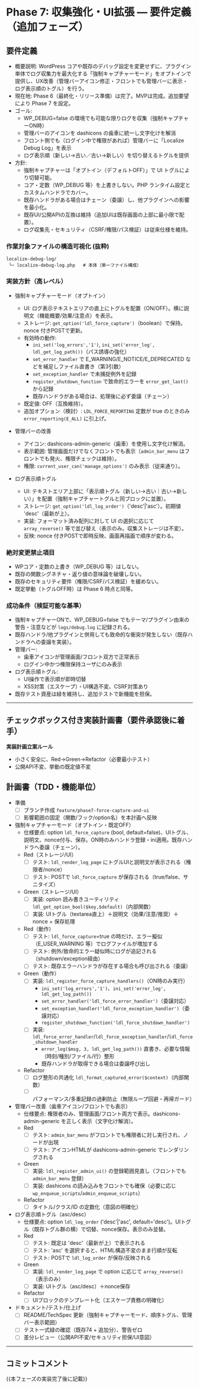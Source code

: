 # Phase 7: 収集強化・UI拡張 — 要件定義（追加フェーズ）

## 要件定義

- 概要説明: WordPress コアや既存のデバッグ設定を変更せずに、プラグイン単体でログ収集力を最大化する「強制キャプチャーモード」をオプトインで提供し、UX改善（管理バーアイコン修正・フロントでも管理バーに表示・ログ表示順のトグル）を行う。
- 現在地: Phase 6（最終化・リリース準備）は完了。MVPは完成。追加要望により Phase 7 を設定。
- ゴール:
  - WP_DEBUG=false の環境でも可能な限りログを収集（強制キャプチャーON時）
  - 管理バーのアイコンを dashicons の歯車に統一し文字化けを解消
  - フロント側でも（ログイン中で権限があれば）管理バーに「Localize Debug Log」を表示
  - ログ表示順（新しい→古い／古い→新しい）を切り替えるトグルを提供
- 方針:
  - 強制キャプチャーは「オプトイン（デフォルトOFF）」で UI トグルにより切替可能。
  - コア・定数（WP_DEBUG 等）を上書きしない。PHP ランタイム設定とカスタムハンドラでカバー。
  - 既存ハンドラがある場合はチェーン（委譲）し、他プラグインへの影響を最小化。
  - 既存UI/公開APIの互換は維持（追加UIは既存画面の上部に最小限で配置）。
  - ログ収集先・セキュリティ（CSRF/権限/パス検証）は従来仕様を維持。

### 作業対象ファイルの構造可視化 (抜粋)
```
localize-debug-log/
 └─ localize-debug-log.php   # 本体（単一ファイル構成）
```

### 実装方針（高レベル）
- 強制キャプチャーモード（オプトイン）
  - UI: ログ表示テキストエリアの直上にトグルを配置（ON/OFF）。横に説明文（機能概要/効果/注意点）を表示。
  - ストレージ: `get_option('ldl_force_capture')`（boolean）で保持。nonce 付きPOSTで更新。
  - 有効時の動作:
    - `ini_set('log_errors','1')`, `ini_set('error_log', ldl_get_log_path())`（パス誘導の強化）
    - `set_error_handler` で E_WARNING/E_NOTICE/E_DEPRECATED などを補足しファイル直書き（第3引数）
    - `set_exception_handler` で未捕捉例外を記録
    - `register_shutdown_function` で致命的エラーを `error_get_last()` から記録
    - 既存ハンドラがある場合は、処理後に必ず委譲（チェーン）
  - 既定値: OFF（互換維持）。
  - 追加オプション（検討）: `LDL_FORCE_REPORTING` 定数が true のときのみ `error_reporting(E_ALL)` に引上げ。

- 管理バーの改善
  - アイコン: dashicons-admin-generic（歯車）を使用し文字化け解消。
  - 表示範囲: 管理画面だけでなくフロントでも表示（`admin_bar_menu` はフロントでも発火、権限チェックは維持）。
  - 権限: `current_user_can('manage_options')` のみ表示（従来通り）。

- ログ表示順トグル
  - UI: テキストエリア上部に「表示順トグル（新しい→古い｜古い→新しい）」を配置（強制キャプチャートグルと同ブロックに並置）。
  - ストレージ: `get_option('ldl_log_order')`（'desc'|'asc'）。初期値 'desc'（最新が上）。
  - 実装: フォーマット済み配列に対して UI の選択に応じて `array_reverse()` 等で並び替え（表示のみ。収集ストレージは不変）。
  - 反映: nonce 付きPOSTで即時反映、画面再描画で順序が変わる。

### 絶対変更禁止項目
- WPコア・定数の上書き（WP_DEBUG 等）はしない。
- 既存の関数シグネチャ・返り値の意味論を破壊しない。
- 既存のセキュリティ要件（権限/CSRF/パス検証）を緩めない。
- 既定挙動（トグルOFF時）は Phase 6 時点と同等。

### 成功条件（検証可能な基準）
- 強制キャプチャーONで、WP_DEBUG=false でもテーマ/プラグイン由来の警告・注意などが `logs/debug.log` に記録される。
- 既存ハンドラ/他プラグインと併用しても致命的な衝突が発生しない（既存ハンドラへの委譲を実装）。
- 管理バー:
  - 歯車アイコンが管理画面/フロント双方で正常表示
  - ログイン中かつ権限保持ユーザにのみ表示
- ログ表示順トグル:
  - UI操作で表示順が即時切替
  - XSS対策（エスケープ）・UI構造不変、CSRF対策あり
- 既存テスト資産は緑を維持し、追加テストで新機能を担保。

---

## チェックボックス付き実装計画書（要件承認後に着手）

**実装計画立案ルール**
- 小さく安全に、Red→Green→Refactor（必要最小テスト）
- 公開API不変、挙動の既定値不変

## 計画書（TDD・機能単位）

- 準備
  - [ ] ブランチ作成 `feature/phase7-force-capture-and-ui`
  - [ ] 影響範囲の固定（関数/フック/option名）を本計画へ反映

- 強制キャプチャーモード（オプトイン・既定OFF）
  - 仕様要点: option `ldl_force_capture` (bool, default=false)、UIトグル、説明文、nonce付与、保存。ON時のみハンドラ登録・ini適用。既存ハンドラへ委譲（チェーン）。
  - Red（ストレージ/UI）
    - [ ] テスト: `ldl_render_log_page` にトグルUIと説明文が表示される（権限者/nonce）
    - [ ] テスト: POSTで `ldl_force_capture` が保存される（true/false、サニタイズ）
  - Green（ストレージ/UI）
    - [ ] 実装: option 読み書きユーティリティ `ldl_get_option_bool($key,$default)`（内部関数）
    - [ ] 実装: UIトグル（textarea直上）＋説明文（効果/注意/推奨）＋nonce + 保存処理
  - Red（動作）
    - [ ] テスト: `ldl_force_capture`=true の時だけ、エラー擬似（E_USER_WARNING 等）でログファイルが増加する
    - [ ] テスト: 例外/致命的エラー疑似時にログが追記される（shutdown/exception経由）
    - [ ] テスト: 既存エラーハンドラが存在する場合も呼び出される（委譲）
  - Green（動作）
    - [ ] 実装: `ldl_register_force_capture_handlers()`（ON時のみ実行）
      - `ini_set('log_errors','1')`、`ini_set('error_log', ldl_get_log_path())`
      - `set_error_handler('ldl_force_error_handler')`（委譲対応）
      - `set_exception_handler('ldl_force_exception_handler')`（委譲対応）
      - `register_shutdown_function('ldl_force_shutdown_handler')`
    - [ ] 実装: `ldl_force_error_handler`/`ldl_force_exception_handler`/`ldl_force_shutdown_handler`
      - `error_log($msg, 3, ldl_get_log_path())` 直書き、必要な情報（時刻/種別/ファイル/行）整形
      - 既存ハンドラが取得できる場合は委譲呼び出し
  - Refactor
    - [ ] ログ整形の共通化 `ldl_format_captured_error($context)`（内部関数）
    - [ ] パフォーマンス/多重記録の過剰防止（無限ループ回避・再帰ガード）

- 管理バー改善（歯車アイコン/フロントでも表示）
  - 仕様要点: 権限者のみ、管理画面/フロント両方で表示。dashicons-admin-generic を正しく表示（文字化け解消）。
  - Red
    - [ ] テスト: `admin_bar_menu` がフロントでも権限者に対し実行され、ノードが出現
    - [ ] テスト: アイコンHTMLが dashicons-admin-generic でレンダリングされる
  - Green
    - [ ] 実装: `ldl_register_admin_ui()` の登録範囲見直し（フロントでも `admin_bar_menu` 登録）
    - [ ] 実装: dashicons の読み込みをフロントでも確保（必要に応じ `wp_enqueue_scripts`/`admin_enqueue_scripts`）
  - Refactor
    - [ ] タイトル/クラス/ID の定数化（意図の明確化）

- ログ表示順トグル（asc/desc）
  - 仕様要点: option `ldl_log_order` ('desc'|'asc', default='desc')。UIトグル（既存トグル群の横）で切替、nonce保存。表示のみ並替。
  - Red
    - [ ] テスト: 既定は 'desc'（最新が上）で表示される
    - [ ] テスト: 'asc' を選択すると、HTML構造不変のまま行順が反転
    - [ ] テスト: POSTで `ldl_log_order` が保存/反映される
  - Green
    - [ ] 実装: `ldl_render_log_page` で option に応じて `array_reverse()`（表示のみ）
    - [ ] 実装: UIトグル（asc/desc）＋nonce保存
  - Refactor
    - [ ] UIブロックのテンプレート化（エスケープ責務の明確化）

- ドキュメント/テスト/仕上げ
  - [ ] README/TechSpec 更新（強制キャプチャーモード、順序トグル、管理バー表示範囲）
  - [ ] テスト一式緑の確認（既存74 + 追加分）、警告ゼロ
  - [ ] 差分レビュー（公開API不変/セキュリティ担保/UI意図）

---

## コミットコメント
{{本フェーズの実装完了後に記載}}

